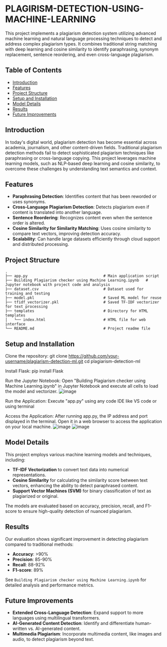 # PLAGIRISM-DETECTION-USING-MACHINE-LEARNING
This project implements a plagiarism detection system utilizing advanced machine learning and natural language processing techniques to detect and address complex plagiarism types. It combines traditional string matching with deep learning and cosine similarity to identify paraphrasing, synonym replacement, sentence reordering, and even cross-language plagiarism.

## Table of Contents
- [Introduction](#introduction)
- [Features](#features)
- [Project Structure](#project-structure)
- [Setup and Installation](#setup-and-installation)
- [Model Details](#model-details)
- [Results](#results)
- [Future Improvements](#future-improvements)

## Introduction

In today's digital world, plagiarism detection has become essential across academia, journalism, and other content-driven fields. Traditional plagiarism detection methods fail to detect sophisticated plagiarism techniques like paraphrasing or cross-language copying. This project leverages machine learning models, such as NLP-based deep learning and cosine similarity, to overcome these challenges by understanding text semantics and context.

## Features

- **Paraphrasing Detection**: Identifies content that has been reworded or uses synonyms.
- **Cross-Language Plagiarism Detection**: Detects plagiarism even if content is translated into another language.
- **Sentence Reordering**: Recognizes content even when the sentence order is altered.
- **Cosine Similarity for Similarity Matching**: Uses cosine similarity to compare text vectors, improving detection accuracy.
- **Scalability**: Can handle large datasets efficiently through cloud support and distributed processing.

## Project Structure

```
.
├── app.py                                  # Main application script
├── Building Plagiarism checker using Machine Learning.ipynb   # Jupyter notebook with project code and analysis
├── dataset.csv                             # Dataset used for training and testing
├── model.pkl                               # Saved ML model for reuse
├── tfidf_vectorizer.pkl                    # Saved TF-IDF vectorizer for text processing
├── templates                               # Directory for HTML templates
│   └── index.html                          # HTML file for web interface
└── README.md                               # Project readme file
```

## Setup and Installation

Clone the repository:
git clone https://github.com/your-username/plagiarism-detection-ml.git
cd plagiarism-detection-ml

Install Flask:
pip install Flask

Run the Jupyter Notebook:
Open "Building Plagiarism checker using Machine Learning.ipynb" in Jupyter Notebook and execute all cells to load the model and vectorizer.
![image](https://github.com/user-attachments/assets/01d5d538-4590-4d1b-8339-5370bf7f4ad4)


Run the Application:
Execute "app.py" using any code IDE like VS code or using terminal

Access the Application: After running app.py, the IP address and port displayed in the terminal. Open it in a web browser to access the application on your local machine.
![image](https://github.com/user-attachments/assets/858d44c1-4ffb-4b80-951d-cb88487ccfc4)
![image](https://github.com/user-attachments/assets/a9f07531-8880-4b43-a88b-59aab2c195c8)


## Model Details

This project employs various machine learning models and techniques, including:
- **TF-IDF Vectorization** to convert text data into numerical representations.
- **Cosine Similarity** for calculating the similarity score between text vectors, enhancing the ability to detect paraphrased content.
- **Support Vector Machines (SVM)** for binary classification of text as plagiarized or original.

The models are evaluated based on accuracy, precision, recall, and F1-score to ensure high-quality detection of nuanced plagiarism.

## Results

Our evaluation shows significant improvement in detecting plagiarism compared to traditional methods:
- **Accuracy**: >90%
- **Precision**: 85-90%
- **Recall**: 88-92%
- **F1-score**: 89%

See `Building Plagiarism checker using Machine Learning.ipynb` for detailed analysis and performance metrics.

## Future Improvements

- **Extended Cross-Language Detection**: Expand support to more languages using multilingual transformers.
- **AI-Generated Content Detection**: Identify and differentiate human-written vs. AI-generated content.
- **Multimedia Plagiarism**: Incorporate multimedia content, like images and audio, to detect plagiarism beyond text.
